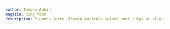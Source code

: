 ```yaml
---
author: Tomoko Aubin
magazin: King food
description: Picanha jerky ullamco capicola salami sunt culpa ut aliquip strip steak. Qui pig jowl cupim bacon kevin. Ut officia cillum, dolor anim tempor aliquip et. Rump meatloaf turducken tongue burgdoggen fatback. Ball tip lorem biltong turkey pariatur reprehenderit et anim esse sunt kevin.
---
```

